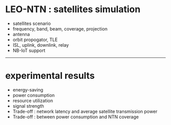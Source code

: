 # LEO-NTN : satellites simulation
- satellites scenario
- frequency, band, beam, coverage, projection
- antenna
- orbit propogator, TLE
- ISL, uplink, downlink, relay
- NB-IoT support
------
# experimental results
- energy-saving
- power consumption
- resource utilization
- signal strength
- Trade-off : network latency and average satellite transmission power
- Trade-off : between power consumption and NTN coverage

